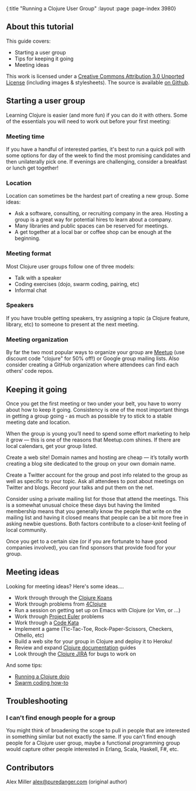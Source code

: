 {:title "Running a Clojure User Group"
 :layout :page :page-index 3980}

## About this tutorial

This guide covers:

 * Starting a user group
 * Tips for keeping it going
 * Meeting ideas

This work is licensed under a <a rel="license" href="http://creativecommons.org/licenses/by/3.0/">Creative Commons Attribution 3.0 Unported License</a>
(including images & stylesheets). The source is available [on Github](https://github.com/clojure-doc/clojure-doc.github.io).

## Starting a user group

Learning Clojure is easier (and more fun) if you can do it with others. Some of the essentials you will need to work out before your first meeting:

### Meeting time

 If you have a handful of interested parties, it's best to run a quick poll with some options for day of the week to find the most promising candidates and then unilaterally pick one. If evenings are challenging, consider a breakfast or lunch get together!

### Location

Location can sometimes be the hardest part of creating a new group. Some ideas:

  * Ask a software, consulting, or recruiting company in the area. Hosting a group is a great way for potential hires to learn about a company.
  * Many libraries and public spaces can be reserved for meetings.
  * A get together at a local bar or coffee shop can be enough at the beginning.

### Meeting format

 Most Clojure user groups follow one of three models:

  * Talk with a speaker
  * Coding exercises (dojo, swarm coding, pairing, etc)
  * Informal chat

### Speakers

If you have trouble getting speakers, try assigning a topic (a Clojure feature, library, etc) to someone to present at the next meeting.

### Meeting organization

By far the two most popular ways to organize your group are [Meetup](http://meetup.com) (use discount code "clojure" for 50% off!) or Google group mailing lists.
Also consider creating a GitHub organization where attendees can find each others' code repos.

## Keeping it going

Once you get the first meeting or two under your belt, you have to worry about how to keep it going. Consistency is one of the most important things in getting a group going - as much as possible try to stick to a stable meeting date and location.

When the group is young you’ll need to spend some effort marketing to help it grow — this is one of the reasons that Meetup.com shines. If there are local calendars, get your group listed.

Create a web site! Domain names and hosting are cheap — it’s totally worth creating a blog site dedicated to the group on your own domain name.

Create a Twitter account for the group and post info related to the group as well as specific to your topic. Ask all attendees to post about meetings on Twitter and blogs. Record your talks and put them on the net.

Consider using a private mailing list for those that attend the meetings. This is a somewhat unusual choice these days but having the limited membership means that you generally know the people that write on the mailing list and having it closed means that people can be a bit more free in asking newbie questions. Both factors contribute to a closer-knit feeling of local community.

Once you get to a certain size (or if you are fortunate to have good companies involved), you can find sponsors that provide food for your group.

## Meeting ideas

Looking for meeting ideas? Here's some ideas....

 * Work through through the [Clojure Koans](https://github.com/functional-koans/clojure-koans)
 * Work through problems from [4Clojure](http://4clojure.oxal.org/)
 * Run a session on getting set up on Emacs with Clojure (or Vim, or ...)
 * Work through [Project Euler](http://projecteuler.net/) problems
 * Work through a [Code Kata](http://codekata.pragprog.com/)
 * Implement a game (Tic-Tac-Toe, Rock-Paper-Scissors, Checkers, Othello, etc)
 * Build a web site for your group in Clojure and deploy it to Heroku!
 * Review and expand [Clojure documentation](https://clojure-doc.github.io) guides
 * Look through the [Clojure JIRA](http://dev.clojure.org/jira/secure/Dashboard.jspa) for bugs to work on

And some tips:

 * [Running a Clojure dojo](http://otfrom.wordpress.com/2012/07/04/how-to-run-a-london-clojure-dojo-in-20ish-easy-steps/)
 * [Swarm coding how-to](http://www.infoq.com/presentations/Swarm-Coding)

## Troubleshooting

### I can't find enough people for a group

You might think of broadening the scope to pull in people that are interested in something similar but not exactly the same. If you can't find enough
people for a Clojure user group, maybe a functional programming group would capture other people interested in Erlang, Scala, Haskell, F#, etc.

## Contributors

Alex Miller <alex@puredanger.com> (original author)
